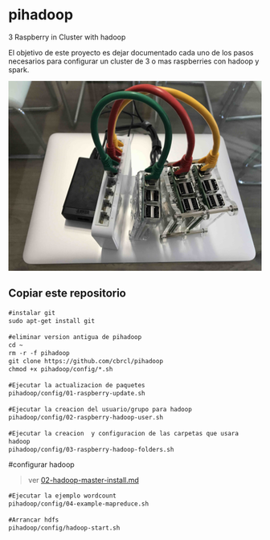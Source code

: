 # pihadoop
3 Raspberry in Cluster with hadoop

El objetivo de este proyecto es dejar documentado cada uno de los pasos necesarios para configurar un cluster de 3 o mas raspberries con hadoop y spark.


![alt tag](img/cluster-raspberry.jpg)


## Copiar este repositorio
```
#instalar git
sudo apt-get install git

#eliminar version antigua de pihadoop
cd ~
rm -r -f pihadoop
git clone https://github.com/cbrcl/pihadoop
chmod +x pihadoop/config/*.sh

#Ejecutar la actualizacion de paquetes
pihadoop/config/01-raspberry-update.sh

#Ejecutar la creacion del usuario/grupo para hadoop
pihadoop/config/02-raspberry-hadoop-user.sh

#Ejecutar la creacion  y configuracion de las carpetas que usara hadoop
pihadoop/config/03-raspberry-hadoop-folders.sh
```
#configurar hadoop
> ver [02-hadoop-master-install.md](02-hadoop-master-install.md)

```
#Ejecutar la ejemplo wordcount
pihadoop/config/04-example-mapreduce.sh

#Arrancar hdfs
pihadoop/config/hadoop-start.sh
```
